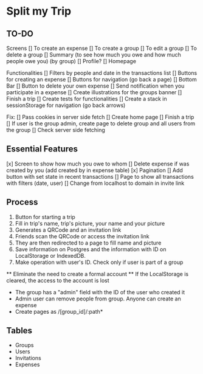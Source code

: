 # Split my Trip

## TO-DO

Screens
[] To create an expense
[] To create a group
[] To edit a group
[] To delete a group
[] Summary (to see how much you owe and how much people owe you) (by group)
[] Profile?
[] Homepage

Functionalities
[] Filters by people and date in the transactions list
[] Buttons for creating an expense
[] Buttons for navigation (go back a page)
[] Bottom Bar
[] Button to delete your own expense
[] Send notification when you participate in a expense
[] Create illustrations for the groups banner
[] Finish a trip
[] Create tests for functionalities
[] Create a stack in sessionStorage for navigation (go back arrows)

Fix:
[] Pass cookies in server side fetch
[] Create home page
[] Finish a trip
[] If user is the group admin, create page to delete group and all users from the group
[] Check server side fetching

## Essential Features

[x] Screen to show how much you owe to whom
[] Delete expense if was created by you (add created by in expense table)
[x] Pagination
[] Add button with set state in recent transactions
[] Page to show all transactions with filters (date, user)
[] Change from localhost to domain in invite link

## Process

1. Button for starting a trip
2. Fill in trip's name, trip's picture, your name and your picture
3. Generates a QRCode and an invitation link
4. Friends scan the QRCode or access the invitation link
5. They are then redirected to a page to fill name and picture
6. Save information on Postgres and the information with ID on LocalStorage or IndexedDB.
7. Make operation with user's ID. Check only if user is part of a group

** Eliminate the need to create a formal account
** If the LocalStorage is cleared, the access to the account is lost

- The group has a "admin" field with the ID of the user who created it
- Admin user can remove people from group. Anyone can create an expense
- Create pages as /[group_id]/:path\*

## Tables

- Groups
- Users
- Invitations
- Expenses
